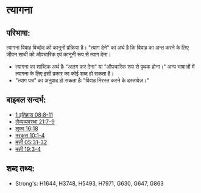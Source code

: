 # त्यागना #

## परिभाषा: ##

त्यागना विवाह विच्छेद की कानूनी प्रक्रिया है। "त्याग देने" का अर्थ है कि विवाह का अन्त करने के लिए जीवन साथी को औपचारिक एवं कानूनी रूप से त्याग देना।

* त्यागना का शाब्दिक अर्थ हैः "अलग कर देना" या "औपचारिक रूप से पृथक होना।" अन्य भाषाओं में त्यागना के लिए इसी प्रकार का कोई शब्द हो सकता है।
* "त्याग पत्र" का अनुवाद हो सकता हैः "विवाह निरस्त करने के दस्तावेज़।"

## बाइबल सन्दर्भ: ##

* [1 इतिहास 08:8-11](rc://hi/tn/help/1ch/08/08)
* [लैव्यव्यवस्था 21:7-9](rc://hi/tn/help/lev/21/07)
* [लूका 16:18](rc://hi/tn/help/luk/16/18)
* [मरकुस 10:1-4](rc://hi/tn/help/mrk/10/01)
* [मत्ती 05:31-32](rc://hi/tn/help/mat/05/31)
* [मत्ती 19:3-4](rc://hi/tn/help/mat/19/03)

## शब्द तथ्य: ##

* Strong's: H1644, H3748, H5493, H7971, G630, G647, G863
